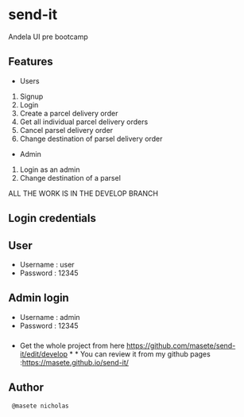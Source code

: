 # send-it
Andela UI pre bootcamp

## Features

* Users
1. Signup
2. Login
3. Create a parcel delivery order
4. Get all individual parcel delivery orders
5. Cancel parsel delivery order
6. Change destination of parsel delivery order


* Admin 
1. Login as an admin
2. Change destination of a parsel


ALL THE WORK IS IN THE DEVELOP BRANCH
## Login credentials
## User
* Username : user
* Password   : 12345

## Admin login
* Username : admin 
* Password : 12345

###

*  Get the whole project from here https://github.com/masete/send-it/edit/develop
                                                                                                                             * *  You can review it from my github pages :https://masete.github.io/send-it/
## Author
     
     @masete nicholas
